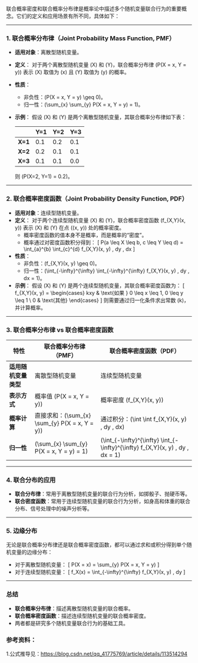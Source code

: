联合概率密度和联合概率分布律是概率论中描述多个随机变量联合行为的重要概念。它们的定义和应用场景有所不同，具体如下：

---

### 1. **联合概率分布律（Joint Probability Mass Function, PMF）**
- **适用对象**：离散型随机变量。
- **定义**：
  对于两个离散型随机变量 \(X\) 和 \(Y\)，联合概率分布律 \(P(X = x, Y = y)\) 表示 \(X\) 取值为 \(x\) 且 \(Y\) 取值为 \(y\) 的概率。
- **性质**：
  - 非负性：\(P(X = x, Y = y) \geq 0\)。
  - 归一性：\(\sum_{x} \sum_{y} P(X = x, Y = y) = 1\)。
- **示例**：
  假设 \(X\) 和 \(Y\) 是两个离散型随机变量，其联合概率分布律如下表：

  |       | Y=1 | Y=2 | Y=3 |
  |-------|-----|-----|-----|
  | **X=1** | 0.1 | 0.2 | 0.1 |
  | **X=2** | 0.2 | 0.1 | 0.1 |
  | **X=3** | 0.1 | 0.1 | 0.0 |

  则 \(P(X=2, Y=1) = 0.2\)。

---

### 2. **联合概率密度函数（Joint Probability Density Function, PDF）**
- **适用对象**：连续型随机变量。
- **定义**：
  对于两个连续型随机变量 \(X\) 和 \(Y\)，联合概率密度函数 \(f_{X,Y}(x, y)\) 表示 \(X\) 和 \(Y\) 在点 \((x, y)\) 处的概率密度。
  - 概率密度函数的值本身不是概率，而是概率的“密度”。
  - 概率通过对密度函数积分得到：
    \[
    P(a \leq X \leq b, c \leq Y \leq d) = \int_{a}^{b} \int_{c}^{d} f_{X,Y}(x, y) \, dy \, dx
    \]
- **性质**：
  - 非负性：\(f_{X,Y}(x, y) \geq 0\)。
  - 归一性：\(\int_{-\infty}^{\infty} \int_{-\infty}^{\infty} f_{X,Y}(x, y) \, dy \, dx = 1\)。
- **示例**：
  假设 \(X\) 和 \(Y\) 是两个连续型随机变量，其联合概率密度函数为：
  \[
  f_{X,Y}(x, y) = \begin{cases}
  kxy & \text{如果 } 0 \leq x \leq 1, 0 \leq y \leq 1 \\
  0 & \text{其他}
  \end{cases}
  \]
  则需要通过归一化条件求出常数 \(k\)，并计算概率。

---

### 3. **联合概率分布律 vs 联合概率密度函数**
| 特性                  | 联合概率分布律（PMF）               | 联合概率密度函数（PDF）               |
|-----------------------|------------------------------------|--------------------------------------|
| **适用随机变量类型**   | 离散型随机变量                     | 连续型随机变量                       |
| **表示方式**           | 概率值 \(P(X = x, Y = y)\)         | 概率密度 \(f_{X,Y}(x, y)\)           |
| **概率计算**           | 直接求和：\(\sum_{x} \sum_{y} P(X = x, Y = y)\) | 通过积分：\(\int \int f_{X,Y}(x, y) \, dy \, dx\) |
| **归一性**             | \(\sum_{x} \sum_{y} P(X = x, Y = y) = 1\) | \(\int_{-\infty}^{\infty} \int_{-\infty}^{\infty} f_{X,Y}(x, y) \, dy \, dx = 1\) |

---

### 4. **联合分布的应用**
- **联合分布律**：常用于离散型随机变量的联合行为分析，如掷骰子、抛硬币等。
- **联合密度函数**：常用于连续型随机变量的联合行为分析，如身高和体重的联合分布、信号处理中的噪声分析等。

---

### 5. **边缘分布**
无论是联合概率分布律还是联合概率密度函数，都可以通过求和或积分得到单个随机变量的边缘分布：
- 对于离散型随机变量：
  \[
  P(X = x) = \sum_{y} P(X = x, Y = y)
  \]
- 对于连续型随机变量：
  \[
  f_X(x) = \int_{-\infty}^{\infty} f_{X,Y}(x, y) \, dy
  \]

---

### 总结
- **联合概率分布律**：描述离散型随机变量的联合概率。
- **联合概率密度函数**：描述连续型随机变量的联合概率密度。
- 两者都是研究多个随机变量联合行为的基础工具。

### 参考资料：
1.公式推导见：https://blog.csdn.net/qq_41775769/article/details/113514294